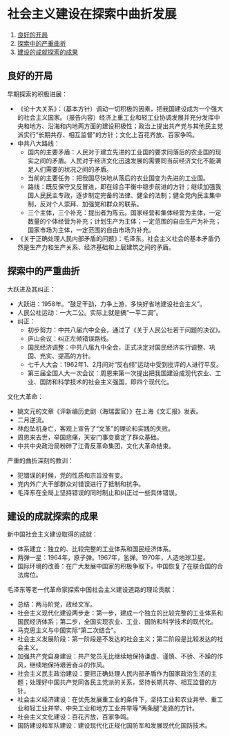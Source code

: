 # 社会主义建设在探索中曲折发展

1.  [良好的开局](#良好的开局)
2.  [探索中的严重曲折](#探索中的严重曲折)
3.  [建设的成就探索的成果](#建设的成就探索的成果)

## 良好的开局

早期探索的积极进展：

*   《论十大关系》：（基本方针）调动一切积极的因素，把我国建设成为一个强大的社会主义国家。（报告内容）经济上重工业和轻工业协调发展并充分发挥中央和地方、沿海和内地两方面的建设积极性；政治上提出共产党与其他民主党派实行“长期共存、相互监督”的方针；文化上百花齐放、百家争鸣。
*   中共八大路线：
    *   国内的主要矛盾：人民对于建立先进的工业国的要求同落后的农业国的现实之间的矛盾。人民对于经济文化迅速发展的需要同当前经济文化不能满足人们需要的状况之间的矛盾。
    *   当前的主要任务：把我国尽快地从落后的农业国变为先进的工业国。
    *   路线：既反保守又反冒进，即在综合平衡中稳步前进的方针；继续加强我国人民民主专政，逐步制定完备的法律、健全的法制；健全党内民主集中制，反对个人崇拜、加强党和群众的联系。
    *   三个主体，三个补充：提出者为陈云。国家经营和集体经营为主体，一定数量的个体经营为补充；计划生产为主体；一定范围的自由生产为补充；国家市场为主体，一定范围的自由市场为补充。
*   《关于正确处理人民内部矛盾的问题》：毛泽东。社会主义社会的基本矛盾仍然是生产力和生产关系、经济基础和上层建筑之间的矛盾。

## 探索中的严重曲折

大跃进及其纠正：

*   大跃进：1958年。“鼓足干劲，力争上游，多快好省地建设社会主义”。
*   人民公社运动：一大二公。实际上就是搞“一平二调”。
*   纠正：
    *   初步努力：中共八届六中全会，通过了《关于人民公社若干问题的决议》。
    *   庐山会议：纠正左倾错误路线。
    *   国民经济调整：中共八届九中全会，正式决定对国民经济实行调整、巩固、充实、提高的方针。
    *   七千人大会：1962年1、2月间对“反右倾”运动中受到批评的人进行平反。
    *   第三届全国人大一次会议：周恩来第一次提出把我国建设成现代农业、工业、国防和科学技术的社会主义强国，即四个现代化。

文化大革命：

*   姚文元的文章《评新编历史剧（海瑞罢官）》在上海《文汇报》发表。
*   二月逆流。
*   林彪坠机身亡，客观上宣告了“文革”的理论和实践的失败。
*   周恩来去世，举国悲痛，天安门事变奠定了群众基础。
*   中共中央政治局粉碎了江青反革命集团，文化大革命结束。

严重的曲折深刻的教训：

*   犯错误的时候，党的性质和宗旨没有变。
*   党内外广大干部群众对错误进行了抵制和抗争。
*   毛泽东在全局上坚持错误的同时制止和纠正过一些具体错误。

## 建设的成就探索的成果

新中国社会主义建设取得的成就：

*   体系建立：独立的、比较完整的工业体系和国民经济体系。
*   两弹一星：1964年，原子弹。1967年，氢弹。1970年，人造地球卫星。
*   国际环境的改善：在广大发展中国家的积极争取下，中国恢复了在联合国的合法席位。

毛泽东等老一代革命家探索中国社会主义建设道路的理论贡献：

*   总结：两马阶党，政经文军。
*   社会主义现代化建设两步走：第一步，建成一个独立的比较完整的工业体系和国民经济体系；第二步，全国实现农业、工业、国防和科学技术的现代化。
*   马克思主义与中国实际“第二次结合”。
*   社会主义发展阶段：第一阶段是不发达的社会主义；第二阶段是比较发达的社会主义。
*   加强共产党自身建设：共产党员无比继续地保持谦虚、谨慎、不骄、不躁的作风，继续地保持艰苦奋斗的作风。
*   社会主义民主政治建设：要把正确处理人民内部矛盾作为国家政治生活的主题；处理好中国共产党同各民主党派的关系，坚持长期共存、相互监督的方针。
*   社会主义经济建设：在优先发展重工业的条件下，坚持工业和农业并举、重工业和轻工业并举、中央工业和地方工业并举等“两条腿”走路的方针。
*   社会主义文化建设：百花齐放，百家争鸣。
*   国防建设和军队建设：建设现代化正规化国防军和发展现代化国防技术。
